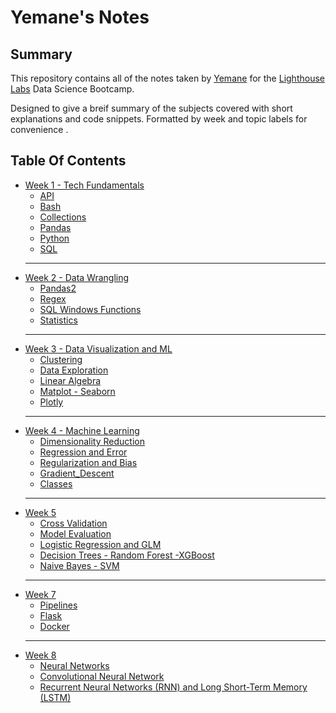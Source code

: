 # Yemane's Notes

## Summary
This repository contains all of the notes taken by [Yemane](https://github.com/yemaney) for the [Lighthouse Labs](https://www.lighthouselabs.ca/) Data Science Bootcamp.

Designed to give a breif summary of the subjects covered with short explanations and code snippets. Formatted by week and topic labels for convenience . 

## Table Of Contents
- [Week 1 - Tech Fundamentals](/Week_1)
    - [API](/Week_1/API.md)
    - [Bash](/Week_1/Bash.md)
    - [Collections](/Week_1/collections.md)
    - [Pandas](/Week_1/pandas.md)
    - [Python](/Week_1/python.md)
    - [SQL](/Week_1/SQL.md)
    ---
- [Week 2 - Data Wrangling](/Week_2)
    - [Pandas2](/Week_2/Pandas2.md)
    - [Regex](/Week_2/Regex.md)
    - [SQL Windows Functions](/Week_2/SQL_Window_Functions.md)
    - [Statistics](/Week_2/Statistics.md)
    ---
- [Week 3 - Data Visualization and ML](/Week_3)
    - [Clustering](/Week_3/Clustering.md)
    - [Data Exploration](/Week_3/Data_Exploration.md)
    - [Linear Algebra](/Week_3/Linear_Algebra)
    - [Matplot - Seaborn](/Week_3/Matplot_Seaborn.md)
    - [Plotly](/Week_3/Plotly.md)
    ---
- [Week 4 - Machine Learning](/Week_4)
    - [Dimensionality Reduction](/Week_4/Dimensionality_Reduction.md)
    - [Regression and Error](/Week_4/Regression_Error.md)
    - [Regularization and Bias](/Week_4/Regularization_Bias.md)
    - [Gradient_Descent](/Week_4/Gradient_Descent.md)
    - [Classes](/Week_4/Classes.md)
    ---
- [Week 5](/Week_5)
    - [Cross Validation](/Week_5/CrossVal_GridSearch.md)
    - [Model Evaluation](/Week_5/Model_Evaluation.md)
    - [Logistic Regression and GLM](/Week_5/LogReg_GLM.md)
    - [Decision Trees - Random Forest -XGBoost](/Week_5/TreeForest_XGB.md)
    - [Naive Bayes - SVM](/Week_5/NaiveBayes_SVM.md)
    ---
- [Week 7](/Week_7)
    - [Pipelines](/Week_7/Pipelines.md)
    - [Flask](/Week_7/Flask.md)
    - [Docker](/Week_7/Docker.md)
    ---
- [Week 8](/Week_8)
    - [Neural Networks](/Week_8/Neural_Networks.md)
    - [Convolutional Neural Network](/Week_8/Convolutional_NN.md)
    - [Recurrent Neural Networks (RNN) and Long Short-Term Memory (LSTM)
](/Week_8/RNN_LSTM.md)